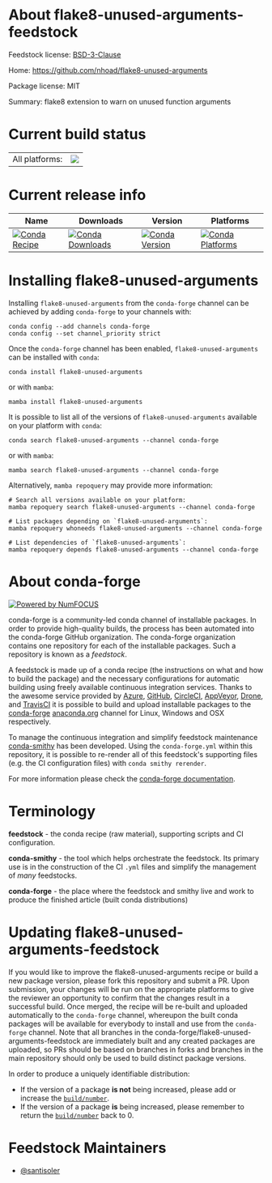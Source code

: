 About flake8-unused-arguments-feedstock
=======================================

Feedstock license: [BSD-3-Clause](https://github.com/conda-forge/flake8-unused-arguments-feedstock/blob/main/LICENSE.txt)

Home: https://github.com/nhoad/flake8-unused-arguments

Package license: MIT

Summary: flake8 extension to warn on unused function arguments

Current build status
====================


<table><tr><td>All platforms:</td>
    <td>
      <a href="https://dev.azure.com/conda-forge/feedstock-builds/_build/latest?definitionId=18152&branchName=main">
        <img src="https://dev.azure.com/conda-forge/feedstock-builds/_apis/build/status/flake8-unused-arguments-feedstock?branchName=main">
      </a>
    </td>
  </tr>
</table>

Current release info
====================

| Name | Downloads | Version | Platforms |
| --- | --- | --- | --- |
| [![Conda Recipe](https://img.shields.io/badge/recipe-flake8--unused--arguments-green.svg)](https://anaconda.org/conda-forge/flake8-unused-arguments) | [![Conda Downloads](https://img.shields.io/conda/dn/conda-forge/flake8-unused-arguments.svg)](https://anaconda.org/conda-forge/flake8-unused-arguments) | [![Conda Version](https://img.shields.io/conda/vn/conda-forge/flake8-unused-arguments.svg)](https://anaconda.org/conda-forge/flake8-unused-arguments) | [![Conda Platforms](https://img.shields.io/conda/pn/conda-forge/flake8-unused-arguments.svg)](https://anaconda.org/conda-forge/flake8-unused-arguments) |

Installing flake8-unused-arguments
==================================

Installing `flake8-unused-arguments` from the `conda-forge` channel can be achieved by adding `conda-forge` to your channels with:

```
conda config --add channels conda-forge
conda config --set channel_priority strict
```

Once the `conda-forge` channel has been enabled, `flake8-unused-arguments` can be installed with `conda`:

```
conda install flake8-unused-arguments
```

or with `mamba`:

```
mamba install flake8-unused-arguments
```

It is possible to list all of the versions of `flake8-unused-arguments` available on your platform with `conda`:

```
conda search flake8-unused-arguments --channel conda-forge
```

or with `mamba`:

```
mamba search flake8-unused-arguments --channel conda-forge
```

Alternatively, `mamba repoquery` may provide more information:

```
# Search all versions available on your platform:
mamba repoquery search flake8-unused-arguments --channel conda-forge

# List packages depending on `flake8-unused-arguments`:
mamba repoquery whoneeds flake8-unused-arguments --channel conda-forge

# List dependencies of `flake8-unused-arguments`:
mamba repoquery depends flake8-unused-arguments --channel conda-forge
```


About conda-forge
=================

[![Powered by
NumFOCUS](https://img.shields.io/badge/powered%20by-NumFOCUS-orange.svg?style=flat&colorA=E1523D&colorB=007D8A)](https://numfocus.org)

conda-forge is a community-led conda channel of installable packages.
In order to provide high-quality builds, the process has been automated into the
conda-forge GitHub organization. The conda-forge organization contains one repository
for each of the installable packages. Such a repository is known as a *feedstock*.

A feedstock is made up of a conda recipe (the instructions on what and how to build
the package) and the necessary configurations for automatic building using freely
available continuous integration services. Thanks to the awesome service provided by
[Azure](https://azure.microsoft.com/en-us/services/devops/), [GitHub](https://github.com/),
[CircleCI](https://circleci.com/), [AppVeyor](https://www.appveyor.com/),
[Drone](https://cloud.drone.io/welcome), and [TravisCI](https://travis-ci.com/)
it is possible to build and upload installable packages to the
[conda-forge](https://anaconda.org/conda-forge) [anaconda.org](https://anaconda.org/)
channel for Linux, Windows and OSX respectively.

To manage the continuous integration and simplify feedstock maintenance
[conda-smithy](https://github.com/conda-forge/conda-smithy) has been developed.
Using the ``conda-forge.yml`` within this repository, it is possible to re-render all of
this feedstock's supporting files (e.g. the CI configuration files) with ``conda smithy rerender``.

For more information please check the [conda-forge documentation](https://conda-forge.org/docs/).

Terminology
===========

**feedstock** - the conda recipe (raw material), supporting scripts and CI configuration.

**conda-smithy** - the tool which helps orchestrate the feedstock.
                   Its primary use is in the construction of the CI ``.yml`` files
                   and simplify the management of *many* feedstocks.

**conda-forge** - the place where the feedstock and smithy live and work to
                  produce the finished article (built conda distributions)


Updating flake8-unused-arguments-feedstock
==========================================

If you would like to improve the flake8-unused-arguments recipe or build a new
package version, please fork this repository and submit a PR. Upon submission,
your changes will be run on the appropriate platforms to give the reviewer an
opportunity to confirm that the changes result in a successful build. Once
merged, the recipe will be re-built and uploaded automatically to the
`conda-forge` channel, whereupon the built conda packages will be available for
everybody to install and use from the `conda-forge` channel.
Note that all branches in the conda-forge/flake8-unused-arguments-feedstock are
immediately built and any created packages are uploaded, so PRs should be based
on branches in forks and branches in the main repository should only be used to
build distinct package versions.

In order to produce a uniquely identifiable distribution:
 * If the version of a package **is not** being increased, please add or increase
   the [``build/number``](https://docs.conda.io/projects/conda-build/en/latest/resources/define-metadata.html#build-number-and-string).
 * If the version of a package **is** being increased, please remember to return
   the [``build/number``](https://docs.conda.io/projects/conda-build/en/latest/resources/define-metadata.html#build-number-and-string)
   back to 0.

Feedstock Maintainers
=====================

* [@santisoler](https://github.com/santisoler/)

